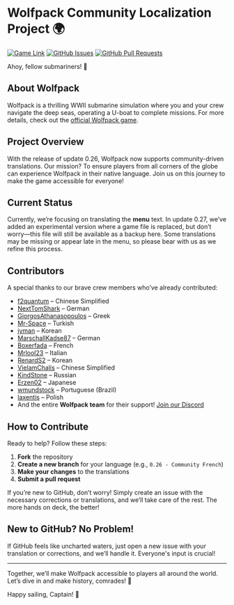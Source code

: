 # Wolfpack Community Localization Project 🌍

[![Game Link](https://img.shields.io/badge/Game-Wolfpack-ff5733)](https://store.steampowered.com/app/490920/Wolfpack/)
[![GitHub Issues](https://img.shields.io/github/issues/niclqs/wolfpack-localization)](https://github.com/niclqs/wolfpack-localization/issues)
[![GitHub Pull Requests](https://img.shields.io/github/issues-pr/niclqs/wolfpack-localization)](https://github.com/niclqs/wolfpack-localization/pulls)

Ahoy, fellow submariners! 🚢

## About Wolfpack
Wolfpack is a thrilling WWII submarine simulation where you and your crew navigate the deep seas, operating a U-boat to complete missions. For more details, check out the [official Wolfpack game](https://store.steampowered.com/app/490920/Wolfpack/).

## Project Overview
With the release of update 0.26, Wolfpack now supports community-driven translations. Our mission? To ensure players from all corners of the globe can experience Wolfpack in their native language. Join us on this journey to make the game accessible for everyone!

## Current Status
Currently, we’re focusing on translating the **menu** text. In update 0.27, we’ve added an experimental version where a game file is replaced, but don’t worry—this file will still be available as a backup here. Some translations may be missing or appear late in the menu, so please bear with us as we refine this process.

## Contributors
A special thanks to our brave crew members who’ve already contributed:

- [f2quantum](https://github.com/f2quantum) – Chinese Simplified
- [NextTomShark](https://github.com/NextTomShark) – German
- [GiorgosAthanasopoulos](https://github.com/GiorgosAthanasopoulos) – Greek
- [Mr-Space](https://github.com/Mr-Space) – Turkish
- [jyman](https://github.com/jyman7811) – Korean
- [MarschallKadse87](https://github.com/MarschallKadse87) – German
- [Boxerfada](https://github.com/Boxerfada) – French
- [Mrlool23](https://github.com/Mrlool23) – Italian
- [RenardS2](https://github.com/RenardS2) – Korean
- [VielamChalis](https://github.com/VielamChalis) – Chinese Simplified
- [KindStone](https://github.com/KindStone) – Russian
- [Erzen02](https://github.com/Erzen02) – Japanese
- [wmundstock](https://github.com/wmundstock) – Portuguese (Brazil)
- [laxentis](https://github.com/laxentis) – Polish
- And the entire **Wolfpack team** for their support! [Join our Discord](https://discord.com/invite/RzuApPVrfv)

## How to Contribute
Ready to help? Follow these steps:

1. **Fork** the repository
2. **Create a new branch** for your language (e.g., `0.26 - Community French`)
3. **Make your changes** to the translations
4. **Submit a pull request**

If you’re new to GitHub, don’t worry! Simply create an issue with the necessary corrections or translations, and we’ll take care of the rest. The more hands on deck, the better!

## New to GitHub? No Problem!  
If GitHub feels like uncharted waters, just open a new issue with your translation or corrections, and we’ll handle it. Everyone's input is crucial!

---

Together, we’ll make Wolfpack accessible to players all around the world. Let’s dive in and make history, comrades! 🌊

Happy sailing, Captain! 🦈
